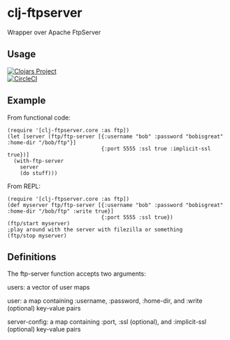 # clj-ftpserver

Wrapper over Apache FtpServer


## Usage

[![Clojars Project](https://img.shields.io/clojars/v/clj-ftpserver.svg)](https://clojars.org/clj-ftpserver)
<br>
[![CircleCI](https://circleci.com/gh/komcrad/clj-ftpserver.svg?style=shield&circle-token=272e0d0d795c221f3938c380f8d915bef7eafa1d)](https://circleci.com/gh/komcrad/clj-ftpserver)

## Example

From functional code:

```
(require '[clj-ftpserver.core :as ftp])
(let [server (ftp/ftp-server [{:username "bob" :password "bobisgreat" :home-dir "/bob/ftp"}]
                              {:port 5555 :ssl true :implicit-ssl true})]
  (with-ftp-server
    server
    (do stuff)))
```

From REPL:

```
(require '[clj-ftpserver.core :as ftp])
(def myserver ftp/ftp-server [{:username "bob" :password "bobisgreat" :home-dir "/bob/ftp" :write true}]
                              {:port 5555 :ssl true})
(ftp/start myserver)
;play around with the server with filezilla or something
(ftp/stop myserver)
```

## Definitions

The ftp-server function accepts two arguments:

users: a vector of user maps

user: a map containing :username, :password, :home-dir, and :write (optional) key-value pairs

server-config: a map containing :port, :ssl (optional), and :implicit-ssl (optional) key-value pairs
